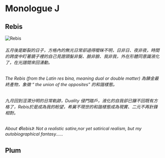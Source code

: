 # Monologue J



## Rebis
![Rebis]("https://github.com/j40518/taoyun.github.io/blob/gh-pages/IMG_7413%20(1).JPG")
###### 五月後是斷裂的日子，方格內的無光日常卻過得曖昧不明，日非日、夜非夜，時間的跨度中盯著鏡子裡的自己見證頭髮非髮、臉非臉、我非我，外在形體同意識液化了，在光譜間來回湧動。 

###### The Rebis (from the Latin res bina, meaning dual or double matter) 為鍊金最終產物，象徵 “ the union of the opposites” 的和諧樣態。

###### 九月回到涇渭分明的日常軌跡，Duality 侵門踏戶，液化的自我卻已鑲不回既有方格了，Rebis於是成為我的盼望，希冀不現世的和諧樣態成為現實、二元不再針鋒相對。

###### About 《Rebis》: Not a realistic satire,nor yet satirical realism, but my autobiographical fantasy……





## Plum 







